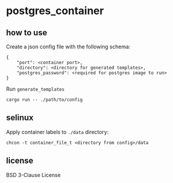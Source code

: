 # postgres_container

## how to use

Create a json config file with the following schema:

```
{
	"port": <container port>,
	"directory": <directory for generated templates>,
	"postgres_password": <required for postgres image to run>
}
```

Run `generate_templates`

```
cargo run -- ./path/to/config
```

## selinux

Apply container labels to `./data` directory:

```
chcon -t container_file_t <directory from config>/data
```

## license

BSD 3-Clause License


